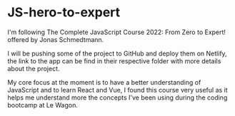 # JS-hero-to-expert
I'm following The Complete JavaScript Course 2022: From Zero to Expert! offered by Jonas Schmedtmann. 

I will be pushing some of the project to GitHub and deploy them on Netlify, the link to the app can be find in their respective folder with more details about the project. 

My core focus at the moment is to have a better understanding of JavaScript and to learn React and Vue, I found this course very useful as it helps me understand more the concepts I've been using during the coding bootcamp at Le Wagon.
